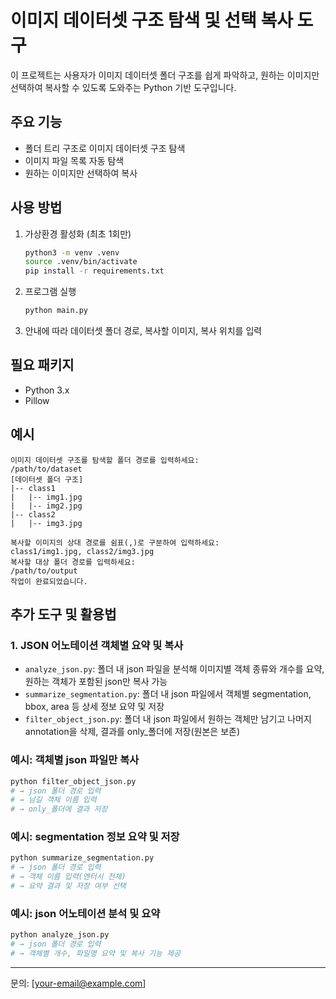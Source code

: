 # 이미지 데이터셋 구조 탐색 및 선택 복사 도구

이 프로젝트는 사용자가 이미지 데이터셋 폴더 구조를 쉽게 파악하고, 원하는 이미지만 선택하여 복사할 수 있도록 도와주는 Python 기반 도구입니다.

## 주요 기능
- 폴더 트리 구조로 이미지 데이터셋 구조 탐색
- 이미지 파일 목록 자동 탐색
- 원하는 이미지만 선택하여 복사

## 사용 방법
1. 가상환경 활성화 (최초 1회만)
   ```bash
   python3 -m venv .venv
   source .venv/bin/activate
   pip install -r requirements.txt
   ```
2. 프로그램 실행
   ```bash
   python main.py
   ```
3. 안내에 따라 데이터셋 폴더 경로, 복사할 이미지, 복사 위치를 입력

## 필요 패키지
- Python 3.x
- Pillow

## 예시
```
이미지 데이터셋 구조를 탐색할 폴더 경로를 입력하세요:
/path/to/dataset
[데이터셋 폴더 구조]
|-- class1
|   |-- img1.jpg
|   |-- img2.jpg
|-- class2
|   |-- img3.jpg

복사할 이미지의 상대 경로를 쉼표(,)로 구분하여 입력하세요:
class1/img1.jpg, class2/img3.jpg
복사할 대상 폴더 경로를 입력하세요:
/path/to/output
작업이 완료되었습니다.
```

## 추가 도구 및 활용법

### 1. JSON 어노테이션 객체별 요약 및 복사
- `analyze_json.py`: 폴더 내 json 파일을 분석해 이미지별 객체 종류와 개수를 요약, 원하는 객체가 포함된 json만 복사 가능
- `summarize_segmentation.py`: 폴더 내 json 파일에서 객체별 segmentation, bbox, area 등 상세 정보 요약 및 저장
- `filter_object_json.py`: 폴더 내 json 파일에서 원하는 객체만 남기고 나머지 annotation을 삭제, 결과를 only_폴더에 저장(원본은 보존)

### 예시: 객체별 json 파일만 복사
```bash
python filter_object_json.py
# → json 폴더 경로 입력
# → 남길 객체 이름 입력
# → only_폴더에 결과 저장
```

### 예시: segmentation 정보 요약 및 저장
```bash
python summarize_segmentation.py
# → json 폴더 경로 입력
# → 객체 이름 입력(엔터시 전체)
# → 요약 결과 및 저장 여부 선택
```

### 예시: json 어노테이션 분석 및 요약
```bash
python analyze_json.py
# → json 폴더 경로 입력
# → 객체별 개수, 파일명 요약 및 복사 기능 제공
```

---

문의: [your-email@example.com]
